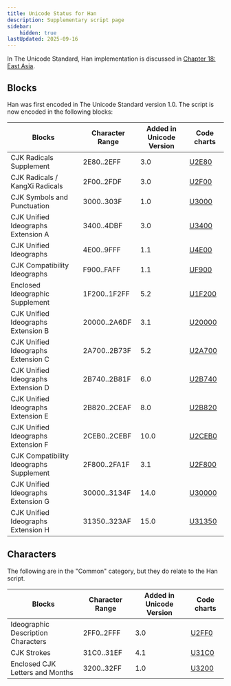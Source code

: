 ```yaml
---
title: Unicode Status for Han
description: Supplementary script page
sidebar:
    hidden: true
lastUpdated: 2025-09-16
---
```


In The Unicode Standard, Han implementation is discussed in [Chapter 18: East Asia](https://www.unicode.org/versions/latest/core-spec/chapter-18/#G29086).

## Blocks

Han was first encoded in The Unicode Standard version 1.0. The script is now encoded in the following blocks:

| Blocks | Character Range | Added in Unicode Version | Code charts |
| ------ | --------------- | ------------------------ | ----------- |
| CJK Radicals Supplement  |  2E80..2EFF  |  3.0  |  [U2E80](http://www.unicode.org/charts/PDF/U2E80.pdf)  |
| CJK Radicals / KangXi Radicals  |  2F00..2FDF  |  3.0  |  [U2F00](http://www.unicode.org/charts/PDF/U2F00.pdf)  |
| CJK Symbols and Punctuation  |  3000..303F  |  1.0  |  [U3000](http://www.unicode.org/charts/PDF/U3000.pdf)  |
| CJK Unified Ideographs Extension A  |  3400..4DBF  |  3.0  |  [U3400](http://www.unicode.org/charts/PDF/U3400.pdf)  |
| CJK Unified Ideographs  |  4E00..9FFF  |  1.1  |  [U4E00](http://www.unicode.org/charts/PDF/U4E00.pdf)  |
| CJK Compatibility Ideographs  |  F900..FAFF  |  1.1  |  [UF900](http://www.unicode.org/charts/PDF/UF900.pdf)  |
| Enclosed Ideographic Supplement  |  1F200..1F2FF  |  5.2  |  [U1F200](http://www.unicode.org/charts/PDF/U1F200.pdf)  |
| CJK Unified Ideographs Extension B  |  20000..2A6DF  |  3.1  |  [U20000](http://www.unicode.org/charts/PDF/U20000.pdf)  |
| CJK Unified Ideographs Extension C  |  2A700..2B73F  |  5.2  |  [U2A700](http://www.unicode.org/charts/PDF/U2A700.pdf)  |
| CJK Unified Ideographs Extension D  |  2B740..2B81F  |  6.0  |  [U2B740](http://www.unicode.org/charts/PDF/U2B740.pdf)  |
| CJK Unified Ideographs Extension E  |  2B820..2CEAF  |  8.0  |  [U2B820](http://www.unicode.org/charts/PDF/U2B820.pdf)  |
| CJK Unified Ideographs Extension F  |  2CEB0..2CEBF |  10.0  |  [U2CEB0](http://www.unicode.org/charts/PDF/U2CEB0.pdf)  |
| CJK Compatibility Ideographs Supplement  |  2F800..2FA1F  |  3.1  | [U2F800](http://www.unicode.org/charts/PDF/U2F800.pdf)  |
| CJK Unified Ideographs Extension G  |  30000..3134F |  14.0  |  [U30000](http://www.unicode.org/charts/PDF/U30000.pdf)  |
| CJK Unified Ideographs Extension H  |  31350..323AF |  15.0  |  [U31350](http://www.unicode.org/charts/PDF/U31350.pdf)  |

## Characters

The following are in the "Common" category, but they do relate to the Han script.

| Blocks | Character Range | Added in Unicode Version | Code charts |
| ------ | --------------- | ------------------------ | ----------- |
| Ideographic Description Characters  |  2FF0..2FFF  |  3.0  |  [U2FF0](http://www.unicode.org/charts/PDF/U2FF0.pdf)  |
| CJK Strokes  |  31C0..31EF  |  4.1  |  [U31C0](http://www.unicode.org/charts/PDF/U31C0.pdf)  |
| Enclosed CJK Letters and Months  |  3200..32FF  |  1.0  |  [U3200](http://www.unicode.org/charts/PDF/U3200.pdf)  |
